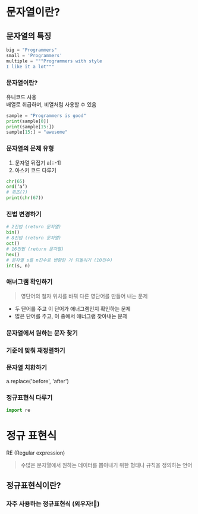 # 문자열이란?
## 문자열의 특징
```python
big = "Programmers"
small = 'Programmers'
multiple = """Programmers with style
I like it a lot"""
```
### 문자열이란?
유니코드 사용  
배열로 취급하며, 비열처럼 사용할 수 있음
```python
sample = "Programmers is good"
print(sample[0])
print(sample[15:])
sample[15:] = "awesome"
```

### 문자열의 문제 유형
1. 문자열 뒤집기
a[::-1]
2. 아스키 코드 다루기
```python
chr(65)
ord(‘a’)
# 퀴즈(?)
print(chr(67))
```
### 진법 변경하기
```python
# 2진법 (return 문자열)
bin()
# 8진법 (return 문자열)
oct()
# 16진법 (return 문자열)
hex()
# 문자열 s를 n진수로 변환한 거 되돌리기 (10진수)
int(s, n)
```
### 애너그램 확인하기
> 영단어의 철자 위치를 바꿔 다른 영단어를 만들어 내는 문제

- 두 단어를 주고 이 단어가 애너그램인지 확인하는 문제
- 많은 단어를 주고, 이 중에서 애너그램 찾아내는 문제
### 문자열에서 원하는 문자 찾기
### 기준에 맞춰 재정렬하기
### 문자열 치환하기
a.replace('before', 'after')
### 정규표현식 다루기
```python
import re
```

# 정규 표현식
RE (Regular expression)  
> 수많은 문자열에서 원하는 데이터를 뽑아내기 위한 형태나 규칙을 정의하는 언어  

## 정규표현식이란?
### 자주 사용하는 정규표현식 (외우자!🥲)